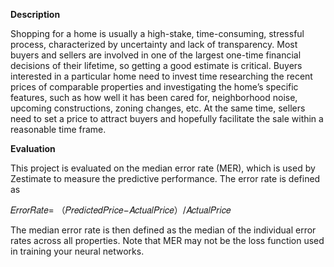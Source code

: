 **Description**

Shopping for a home is usually a high-stake, time-consuming, stressful process, characterized by uncertainty and lack of transparency. Most buyers and sellers are involved in one of the largest one-time financial decisions of their lifetime, so getting a good estimate is critical. Buyers interested in a particular home need to invest time researching the recent prices of comparable properties and investigating the home’s specific features, such as how well it has been cared for, neighborhood noise, upcoming constructions, zoning changes, etc. At the same time, sellers need to set a price to attract buyers and hopefully facilitate the sale within a reasonable time frame.

**Evaluation**

This project is evaluated on the median error rate (MER), which is used by Zestimate to measure the predictive performance. The error rate is defined as

𝐸𝑟𝑟𝑜𝑟𝑅𝑎𝑡𝑒= （𝑃𝑟𝑒𝑑𝑖𝑐𝑡𝑒𝑑𝑃𝑟𝑖𝑐𝑒−𝐴𝑐𝑡𝑢𝑎𝑙𝑃𝑟𝑖𝑐𝑒）/𝐴𝑐𝑡𝑢𝑎𝑙𝑃𝑟𝑖𝑐𝑒

The median error rate is then defined as the median of the individual error rates across all properties. Note that MER may not be the loss function used in training your neural networks.
